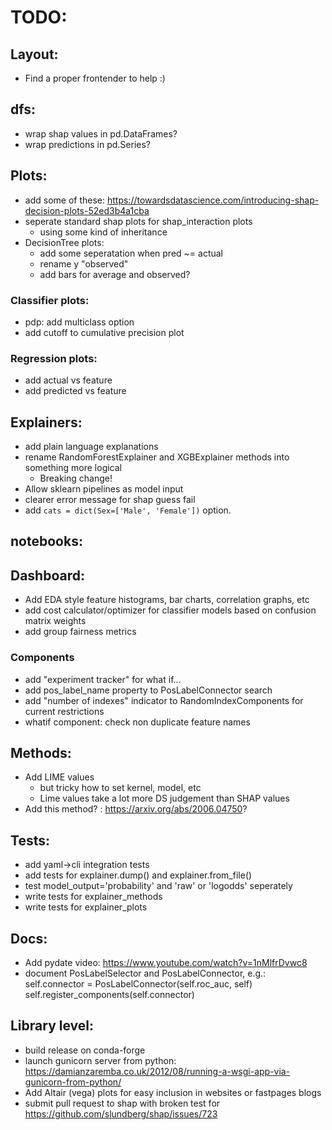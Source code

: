 
# TODO:

## Layout:
- Find a proper frontender to help :)

## dfs:
- wrap shap values in pd.DataFrames?
- wrap predictions in pd.Series?

## Plots:
- add some of these:
    https://towardsdatascience.com/introducing-shap-decision-plots-52ed3b4a1cba
- seperate standard shap plots for shap_interaction plots 
    - using some kind of inheritance
- DecisionTree plots: 
    - add some seperatation when pred ~= actual
    - rename y "observed" 
    - add bars for average and observed?

### Classifier plots:
- pdp: add multiclass option
- add cutoff to cumulative precision plot

### Regression plots:
- add actual vs feature
- add predicted vs feature

## Explainers:
- add plain language explanations
- rename RandomForestExplainer and XGBExplainer methods into something more logical
    - Breaking change!
- Allow sklearn pipelines as model input
- clearer error message for shap guess fail
- add `cats = dict(Sex=['Male', 'Female'])` option.


## notebooks:

## Dashboard:
- Add EDA style feature histograms, bar charts, correlation graphs, etc
- add cost calculator/optimizer for classifier models based on confusion matrix weights
- add group fairness metrics

### Components
- add "experiment tracker" for what if...
- add pos_label_name property to PosLabelConnector search
- add "number of indexes" indicator to RandomIndexComponents for current restrictions
- whatif component: check non duplicate feature names

## Methods:
- Add LIME values
    - but tricky how to set kernel, model, etc
    - Lime values take a lot more DS judgement than SHAP values
- Add this method? : https://arxiv.org/abs/2006.04750?

## Tests:
- add yaml->cli integration tests
- add tests for explainer.dump() and explainer.from_file()
- test model_output='probability' and 'raw' or 'logodds' seperately
- write tests for explainer_methods
- write tests for explainer_plots

## Docs:
- Add pydate video: https://www.youtube.com/watch?v=1nMlfrDvwc8
- document PosLabelSelector and PosLabelConnector, e.g.:
        self.connector = PosLabelConnector(self.roc_auc, self)
        self.register_components(self.connector)

## Library level:
- build release on conda-forge
- launch gunicorn server from python:
    https://damianzaremba.co.uk/2012/08/running-a-wsgi-app-via-gunicorn-from-python/
- Add Altair (vega) plots for easy inclusion in websites or fastpages blogs
- submit pull request to shap with broken test for https://github.com/slundberg/shap/issues/723